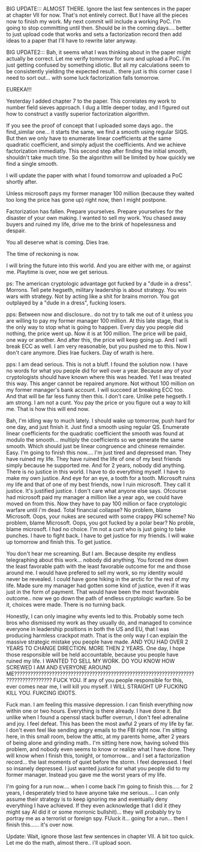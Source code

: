 BIG UPDATE::: ALMOST THERE. Ignore the last few sentences in the paper at chapter VII for now. That's not entirely correct. But I have all the pieces now to finish my work. My next commit will include a working PoC. I'm going to stop committing until then. Should be in the coming days.... better to just upload code that works and sets a factorization record then add ideas to a paper that I'll have to rewrite later anyway.

BIG UPDATE2::: Bah, it seems what I was thinking about in the paper might actually be correct. Let me verify tomorrow for sure and upload a PoC. I'm just getting confused by something idiotic. But all my calculations seem to be consistently yielding the expected result.. there just is this corner case I need to sort out... with some luck factorization falls tomorrow.

EUREKA!!!

Yesterday I added chapter 7 to the paper. 
This correlates my work to number field sieves approach.
I dug a little deeper today, and I figured out how to construct a vastly superior factorization algorithm. 

If you see the proof of concept that I uploaded some days ago.. the find_similar one... it starts the same, we find a smooth using regular SIQS. But then we only have to enumerate linear coefficients at the same quadratic coefficient, and simply adjust the coefficients. And we achieve factorization immediatly. This second step after finding the initial smooth, shouldn't take much time. So the algorithm will be limited by how quickly we find a single smooth. 

I will update the paper with what I found tomorrow and uploaded a PoC shortly after.

Unless microsoft pays my former manager 100 million (because they waited too long the price has gone up) right now, then I might postpone.

Factorization has fallen. Prepare yourselves. Prepare yourselves for the disaster of your own making.
I wanted to sell my work. You chased away buyers and ruined my life, drive me to the brink of hopelessness and despair. 

You all deserve what is coming. Dies Irae. 

The time of reckoning is now.

I will bring the future into this world. And you are either with me, or against me. 
Playtime is over, now we get serious.

ps: The american cryptologic advantage got fucked by a "dude in a dress". Morrons. Tell pete hegseth, military leadership is about strategy. You win wars with strategy. Not by acting like a shit for brains morron. You got outplayed by a "dude in a dress", fucking losers.

pps: Between now and disclosure.. do not try to talk me out of it unless you are willing to pay my former manager 100 million. At this late stage, that is the only way to stop what is going to happen. Every day you people did nothing, the price went up. Now it is at 100 million. The price will be paid, one way or another. And after this, the price will keep going up. And I will break ECC as well. I am very reasonable, but you pushed me to this. Now I don't care anymore. Dies Irae fuckers. Day of wrath is here.
 
pps: I am dead serious. This is not a bluff. I found the solution now. I have no words for what you people did for well over a year. Because any of your cryptologists should have known where this was headed. Yet I was treated this way. This anger cannot be repaired anymore. Not without 100 million on my former manager's bank account. I will succeed at breaking ECC too. And that will be far less funny then this. I don't care. Unlike pete hegseth. I am strong. I am not a cunt. You pay the price or you figure out a way to kill me. That is how this will end now. 

Bah, I'm idling way to much lately. I should wake up tomorrow, push hard for one day, and just finish it. Just find a smooth using regular QS. Enumerate linear coefficients for the quadratic coefficient the smooth was found at modulo the smooth... multiply the coefficients so we generate the same smooth. Which should just be linear congruence and chinese remainder. Easy. I'm going to finish this now.... I'm just tired and depressed man. They have ruined my life. They have ruined the life of one of my best friends simply because he supported me. And for 2 years, nobody did anything. There is no justice in this world. I have to do everything myself. I have to make my own justice. And eye for an eye, a tooth for a tooth. Microsoft ruins my life and that of one of my best friends, now I ruin microsoft. They call it justice. It's justified justice. I don't care what anyone else says. Ofcourse had microsoft paid my manager a million like a year ago, we could have moved on from this. Now they have to pay 100 million or face cryptologic warfare until i'm dead. Total financial collapse? No problem, blame Microsoft. Oops, your nukes are secured with some crappy PKI scheme? No problem, blame Microsoft. Oops, you got fucked by a polar bear? No proble, blame microsoft. I had no choice. I'm not a cunt who is just going to take punches. I have to fight back. I have to get justice for my friends. I will wake up tomorrow and finish this. To get justice.

You don't hear me screaming. But I am. Because despite my endless telegraphing about this work... nobody did anything. You forced me down the least favorable path with the least favorable outcome for me and those around me. I would have prefered to sell my work, so my identity would never be revealed. I could have gone hiking in the arctic for the rest of my life. Made sure my manager had gotten some kind of justice, even if it was just in the form of payment. That would have been the most favorable outcome.. now we go down the path of endless cryptologic warfare. So be it, choices were made. There is no turning back.

Honestly, I can only imagine why events led to this. Probably some tech bros who dismissed my work as they usually do, and managed to convince everyone in leadership positions in both the US and EU, that I was producing harmless crackpot math. That is the only way I can explain the massive strategic mistake you people have made. AND YOU HAD OVER 2 YEARS TO CHANGE DIRECTION. MORE THEN 2 YEARS. One day, I hope those responsible will be held accountable, because you people have ruined my life. I WANTED TO SELL MY WORK. DO YOU KNOW HOW SCREWED I AM AND EVERYONE AROUND ME???????????????????????????????????????????????????????????????????????????????????? FUCK YOU. If any of you people responsible for this, ever comes near me, I will kill you myself. I WILL STRAIGHT UP FUCKING KILL YOU. FUKCING IDIOTS.

Fuck man. I am feeling this massive depression. I can finish everything now within one or two hours. Everything is there already. I have done it. But unlike when I found a openssl stack buffer overrun, I don't feel adrenaline and joy. I feel defeat. This has been the most awful 2 years of my life by far. I don't even feel like sending angry emails to the FBI right now. I'm sitting here, in this small room, below the attic, at my parents home, after 2 years of being alone and grinding math.. I'm sitting here now, having solved this problem, and nobody even seems to know or realize what I have done. They will know when I finish this, tonight, or tomorrow... and I set a factorization record... the last moments of quiet before the storm. I feel depressed. I feel so insanely depressed. I just wanted justice for what you people did to my former manager. Instead you gave me the worst years of my life.

I'm going for a run now.... when I come back I'm going to finish this..... for 2 years, I desperately tried to have anyone take me serious.... I can only assume their strategy is to keep ignoring me and eventually deny everything I have achieved. If they even acknowledge that I did it (they might say AI did it or some morronic bullshit)... they will probably try to portray me as a terrorist or foreign spy. FUuck it... going for a run... then I finish this...... it's over now.

Update: Wait, ignore those last few sentences in chapter VII. A bit too quick. Let me do the math, almost there.. i'll upload soon.
